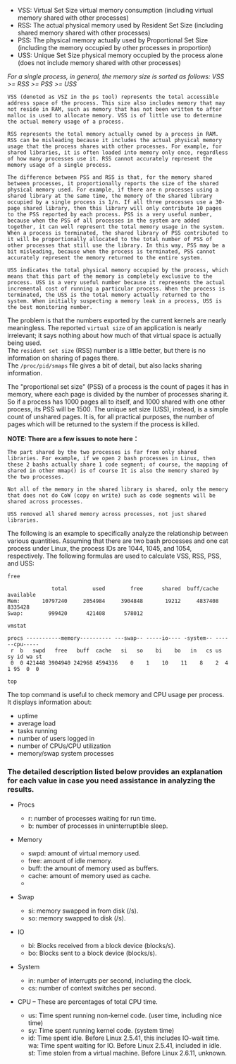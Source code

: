 
- VSS: Virtual Set Size virtual memory consumption (including virtual memory shared with other processes)
- RSS: The actual physical memory used by Resident Set Size (including shared memory shared with other processes)
- PSS: The physical memory actually used by Proportional Set Size (including the memory occupied by other processes in proportion)
- USS: Unique Set Size physical memory occupied by the process alone (does not include memory shared with other processes)

_For a single process, in general, the memory size is sorted as follows: VSS >= RSS >= PSS >= USS_




    VSS (denoted as VSZ in the ps tool) represents the total accessible address space of the process. This size also includes memory that may not reside in RAM, such as memory that has not been written to after malloc is used to allocate memory. VSS is of little use to determine the actual memory usage of a process.

    RSS represents the total memory actually owned by a process in RAM. RSS can be misleading because it includes the actual physical memory usage that the process shares with other processes. For example, for shared libraries, it is often loaded into memory only once, regardless of how many processes use it. RSS cannot accurately represent the memory usage of a single process.

    The difference between PSS and RSS is that, for the memory shared between processes, it proportionally reports the size of the shared physical memory used. For example, if there are n processes using a shared library at the same time, the memory of the shared library occupied by a single process is 1/n. If all three processes use a 30-page shared library, then this library will only contribute 10 pages to the PSS reported by each process. PSS is a very useful number, because when the PSS of all processes in the system are added together, it can well represent the total memory usage in the system. When a process is terminated, the shared library of PSS contributed to it will be proportionally allocated to the total number of PSS of other processes that still use the library. In this way, PSS may be a bit misleading, because when the process is terminated, PSS cannot accurately represent the memory returned to the entire system.

    USS indicates the total physical memory occupied by the process, which means that this part of the memory is completely exclusive to the process. USS is a very useful number because it represents the actual incremental cost of running a particular process. When the process is terminated, the USS is the total memory actually returned to the system. When initially suspecting a memory leak in a process, USS is the best monitoring number.



The problem is that the numbers exported by the current kernels are nearly meaningless. The reported `virtual size` of an application is nearly irrelevant; it says nothing about how much of that virtual space is actually being used.\
The `resident set size` (RSS) number is a little better, but there is no information on sharing of pages there.\
The `/proc/pid/smaps` file gives a bit of detail, but also lacks sharing information. 

 The "proportional set size" (PSS) of a process is the count of pages it has in memory, where each page is divided by the number of processes sharing it. So if a process has 1000 pages all to itself, and 1000 shared with one other process, its PSS will be 1500. The unique set size (USS), instead, is a simple count of unshared pages. It is, for all practical purposes, the number of pages which will be returned to the system if the process is killed. 



**NOTE: There are a few issues to note here：**

    The part shared by the two processes is far from only shared libraries. For example, if we open 2 bash processes in Linux, then these 2 bashs actually share 1 code segment; of course, the mapping of shared in other mmap() is of course It is also the memory shared by the two processes.

    Not all of the memory in the shared library is shared, only the memory that does not do CoW (copy on write) such as code segments will be shared across processes.

    USS removed all shared memory across processes, not just shared libraries.


The following is an example to specifically analyze the relationship between various quantities. Assuming that there are two bash processes and one cat process under Linux, the process IDs are 1044, 1045, and 1054, respectively. The following formulas are used to calculate VSS, RSS, PSS, and USS:




```
free

              total        used        free      shared  buff/cache   available
Mem:       10797240     2054984     3904848       19212     4837408     8335428
Swap:        999420      421408      578012

```


```
vmstat

procs -----------memory---------- ---swap-- -----io---- -system-- ------cpu-----
 r  b   swpd   free   buff  cache   si   so    bi    bo   in   cs us sy id wa st
 0  0 421448 3904940 242968 4594336    0    1    10    11    8    2  4  1 95  0  0
```

```
top
```
The top command is useful to check memory and CPU usage per process. It displays information about:
  * uptime
  * average load
  * tasks running
  * number of users logged in
  * number of CPUs/CPU utilization
  * memory/swap system processes

### The detailed description listed below provides an explanation for each value in case you need assistance in analyzing the results.

* Procs
  * r: number of processes waiting for run time.
  * b: number of processes in uninterruptible sleep.

* Memory
  * swpd: amount of virtual memory used.
  * free: amount of idle memory.
  * buff: the amount of memory used as buffers.
  * cache: amount of memory used as cache.
  * 
* Swap
  * si: memory swapped in from disk (/s).
  * so: memory swapped to disk (/s).
* IO
  * bi: Blocks received from a block device (blocks/s).
  * bo: Blocks sent to a block device (blocks/s).
* System
  * in: number of interrupts per second, including the clock.
  * cs: number of context switches per second.

* CPU – These are percentages of total CPU time.
  * us: Time spent running non-kernel code. (user time, including nice time)
  * sy: Time spent running kernel code. (system time)
  * id: Time spent idle. Before Linux 2.5.41, this includes IO-wait time.
wa: Time spent waiting for IO. Before Linux 2.5.41, included in idle.
st: Time stolen from a virtual machine. Before Linux 2.6.11, unknown.
